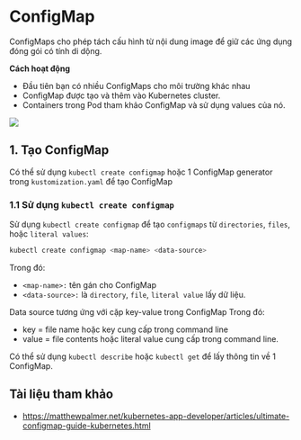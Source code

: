 # ConfigMap
ConfigMaps cho phép tách cấu hình từ nội dung image để giữ các ứng dụng đóng gói có tính di dộng.

**Cách hoạt động**

- Đầu tiên bạn có nhiều ConfigMaps cho môi trường khác nhau
- ConfigMap được tạo và thêm vào Kubernetes cluster.
- Containers trong Pod tham khảo ConfigMap và sử dụng values của nó.

<img src=https://i.imgur.com/tOOg8hx.gif>

## 1. Tạo ConfigMap
Có thể sử dụng `kubectl create configmap` hoặc 1 ConfigMap generator trong `kustomization.yaml` để tạo ConfigMap
### 1.1 Sử dụng `kubectl create configmap`
Sử dụng `kubectl create configmap` để tạo `configmaps` từ `directories`, `files`, hoặc `literal values`:
```sh
kubectl create configmap <map-name> <data-source>
```
Trong đó: 
- `<map-name>:` tên gán cho ConfigMap
- `<data-source>:` là `directory`, `file`, `literal value` lấy dữ liệu.

Data source tương ứng với cặp key-value trong ConfigMap
Trong đó: 
- key = file name hoặc key cung cấp trong command line
- value = file contents hoặc literal value cung cấp trong command line.

Có thể sử dụng `kubectl describe` hoặc `kubectl get`  để lấy thông tin về 1 ConfigMap.


## Tài liệu tham khảo
- https://matthewpalmer.net/kubernetes-app-developer/articles/ultimate-configmap-guide-kubernetes.html
